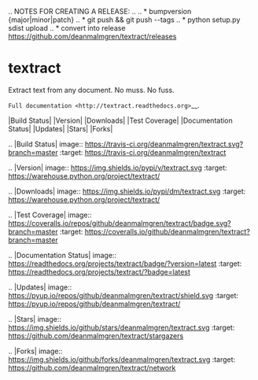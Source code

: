 .. NOTES FOR CREATING A RELEASE:
..
..   * bumpversion {major|minor|patch}
..   * git push && git push --tags
..   * python setup.py sdist upload
..   * convert into release https://github.com/deanmalmgren/textract/releases

textract
========

Extract text from any document. No muss. No fuss.

`Full documentation <http://textract.readthedocs.org>`__.

|Build Status| |Version| |Downloads| |Test Coverage| |Documentation Status|
|Updates| |Stars| |Forks|

.. |Build Status| image:: https://travis-ci.org/deanmalmgren/textract.svg?branch=master
   :target: https://travis-ci.org/deanmalmgren/textract

.. |Version| image:: https://img.shields.io/pypi/v/textract.svg
   :target: https://warehouse.python.org/project/textract/

.. |Downloads| image:: https://img.shields.io/pypi/dm/textract.svg
   :target: https://warehouse.python.org/project/textract/

.. |Test Coverage| image:: https://coveralls.io/repos/github/deanmalmgren/textract/badge.svg?branch=master
    :target: https://coveralls.io/github/deanmalmgren/textract?branch=master

.. |Documentation Status| image:: https://readthedocs.org/projects/textract/badge/?version=latest
   :target: https://readthedocs.org/projects/textract/?badge=latest

.. |Updates| image:: https://pyup.io/repos/github/deanmalmgren/textract/shield.svg
    :target: https://pyup.io/repos/github/deanmalmgren/textract/

.. |Stars| image:: https://img.shields.io/github/stars/deanmalmgren/textract.svg
    :target: https://github.com/deanmalmgren/textract/stargazers

.. |Forks| image:: https://img.shields.io/github/forks/deanmalmgren/textract.svg
    :target: https://github.com/deanmalmgren/textract/network
